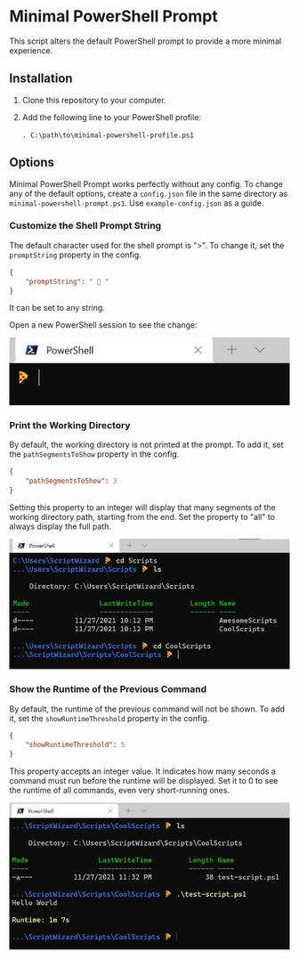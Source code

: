 # Minimal PowerShell Prompt

This script alters the default PowerShell prompt to provide a more minimal experience.

## Installation

1. Clone this repository to your computer.
2. Add the following line to your PowerShell profile:

    `. C:\path\to\minimal-powershell-profile.ps1`

## Options

Minimal PowerShell Prompt works perfectly without any config. To change any of the default options,
create a `config.json` file in the same directory as `minimal-powershell-prompt.ps1`. Use
`example-config.json` as a guide.

### Customize the Shell Prompt String
The default character used for the shell prompt is ">".
To change it, set the `promptString` property in the config.

```json
{
    "promptString": " 🍕 "
}
```

It can be set to any string.

Open a new PowerShell session to see the change:

![The pizza emoji used as the command prompt character.](./pizza-prompt.jpg)

### Print the Working Directory
By default, the working directory is not printed at the prompt.
To add it, set the `pathSegmentsToShow` property in the config.

```json
{
    "pathSegmentsToShow": 3
}
```

Setting this property to an integer will display that many segments of the working directory path,
starting from the end. Set the property to "all" to always display the full path.

![Only three segments of the working directory path are shown at the prompt.](./three-path-segments.jpg)

### Show the Runtime of the Previous Command
By default, the runtime of the previous command will not be shown.
To add it, set the `showRuntimeThreshold` property in the config.

```json
{
    "showRuntimeThreshold": 5
}
```

This property accepts an integer value. It indicates how many seconds a command must run before the runtime
will be displayed. Set it to 0 to see the runtime of all commands, even very short-running ones.

![The runtime of the previous command is displayed at the prompt.](./previous-command-runtime.jpg)
